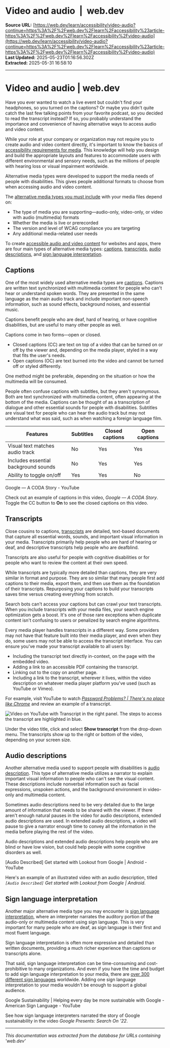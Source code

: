 # Video and audio  |  web.dev

**Source URL:** [https://web.dev/learn/accessibility/video-audio?continue=https%3A%2F%2Fweb.dev%2Flearn%2Faccessibility%23article-https%3A%2F%2Fweb.dev%2Flearn%2Faccessibility%2Fvideo-audio](https://web.dev/learn/accessibility/video-audio?continue=https%3A%2F%2Fweb.dev%2Flearn%2Faccessibility%23article-https%3A%2F%2Fweb.dev%2Flearn%2Faccessibility%2Fvideo-audio)  
**Last Updated:** 2025-05-23T01:16:56.302Z  
**Extracted:** 2025-05-31 16:58:10

---

# Video and audio | web.dev

Have you ever wanted to watch a live event but couldn't find your headphones, so you turned on the captions? Or maybe you didn't quite catch the last few talking points from your favorite podcast, so you decided to read the transcript instead? If so, you probably understand the importance and convenience of having alternative ways to access audio and video content.

While your role at your company or organization may not require you to create audio and video content directly, it's important to know the basics of [accessibility requirements for media](https://www.w3.org/WAI/WCAG21/Understanding/time-based-media). This knowledge will help you design and build the appropriate layouts and features to accommodate users with different environmental and sensory needs, such as the millions of people with hearing loss or visual impairment worldwide.

Alternative media types were developed to support the media needs of people with disabilities. This gives people additional formats to choose from when accessing audio and video content.

The [alternative media types you must include](https://www.w3.org/WAI/media/av/planning/#wcag-standard) with your media files depend on:

*   The type of media you are supporting—audio-only, video-only, or video with audio (multimedia) formats
*   Whether the media is live or prerecorded
*   The version and level of WCAG compliance you are targeting
*   Any additional media-related user needs

To create [accessible audio and video content](https://www.w3.org/WAI/media/av/) for websites and apps, there are four main types of alternative media types: [captions](#captions), [transcripts](#transcripts), [audio descriptions](#audio_descriptions), and [sign language interpretation](#sign_language_interpretation).

## Captions

One of the most widely used alternative media types are [captions](https://www.w3.org/WAI/media/av/captions/). Captions are written text synchronized with multimedia content for people who can't hear or understand spoken words. They are presented in the same language as the main audio track and include important non-speech information, such as sound effects, background noises, and essential music.

Captions benefit people who are deaf, hard of hearing, or have cognitive disabilities, but are useful to many other people as well.

Captions come in two forms—open or closed.

*   Closed captions (CC) are text on top of a video that can be turned on or off by the viewer and, depending on the media player, styled in a way that fits the user's needs.
*   Open captions (OC) are text burned into the video and cannot be turned off or styled differently.

One method might be preferable, depending on the situation or how the multimedia will be consumed.

People often confuse captions with subtitles, but they aren't synonymous. Both are text synchronized with multimedia content, often appearing at the bottom of the media. Captions can be thought of as a transcription of dialogue and other essential sounds for people with disabilities. Subtitles are visual text for people who can hear the audio track but may not understand what was said, such as when watching a foreign language film.

| Features | Subtitles | Closed captions | Open captions |
| --- | --- | --- | --- |
| Visual text matches audio track | No  | Yes | Yes |
| Includes essential background sounds | No  | Yes | Yes |
| Ability to toggle on/off | Yes | Yes | No  |

Google — A CODA Story - YouTube

[](https://www.youtube.com/watch?v=pXc_w49fsmI&embeds_referring_euri=https%3A%2F%2Fweb.dev%2F&embeds_referring_origin=https%3A%2F%2Fweb.dev)

Check out an example of captions in this video, _Google — A CODA Story_. Toggle the CC button to **On** to see the closed captions on this video.

## Transcripts

Close cousins to captions, [transcripts](https://www.w3.org/WAI/media/av/transcripts/) are detailed, text-based documents that capture all essential words, sounds, and important visual information in your media. Transcripts primarily help people who are hard of hearing or deaf, and descriptive transcripts help people who are deafblind.

Transcripts are also useful for people with cognitive disabilities or for people who want to review the content at their own speed.

While transcripts are typically more detailed than captions, they are very similar in format and purpose. They are so similar that many people first add captions to their media, export them, and then use them as the foundation of their transcripts. Repurposing your captions to build your transcripts saves time versus creating everything from scratch.

Search bots can't access your captions but can crawl your text transcripts. When you include transcripts with your media files, your search engine optimization gets a boost. It's one of those rare exceptions when duplicate content isn't confusing to users or penalized by search engine algorithms.

Every media player handles transcripts in a different way. Some providers may not have that feature built into their media player, and even when they do, some users may not be able to access the transcript interface. You can ensure you've made your transcript available to all users by:

*   Including the transcript text directly in-context, on the page with the embedded video.
*   Adding a link to an accessible PDF containing the transcript.
*   Linking out to the copy on another page.
*   Including a link to the transcript, wherever it lives, within the video description on whatever media player platform you've used (such as YouTube or Vimeo).

For example, visit YouTube to watch [_Password Problems? | There's no place like Chrome_](https://www.youtube.com/watch?v=SlGuvC5nnTA) and review an example of a transcript.

![Video on YouTube with Transcript in the right panel. The steps to access the transcript are highlighted in blue.](https://web.dev/static/learn/accessibility/video-audio/image/video-youtube-transcrip-594e3d848ce8f.png)

Under the video title, click and select **Show transcript** from the drop-down menu. The transcripts show up to the right or bottom of the video, depending on your screen size.

## Audio descriptions

Another alternative media used to support people with disabilities is [audio description](https://www.w3.org/WAI/media/av/description/). This type of alternative media utilizes a narrator to explain important visual information to people who can't see the visual content. These descriptions include nonverbal information such as facial expressions, unspoken actions, and the background environment in video-only and multimedia content.

Sometimes audio descriptions need to be very detailed due to the large amount of information that needs to be shared with the viewer. If there aren't enough natural pauses in the video for audio descriptions, extended audio descriptions are used. In extended audio descriptions, a video will pause to give a narrator enough time to convey all the information in the media before playing the rest of the video.

Audio descriptions and extended audio descriptions help people who are blind or have low vision, but could help people with some cognitive disorders as well.

\[Audio Described\] Get started with Lookout from Google | Android - YouTube

[](https://www.youtube.com/watch?v=fNq5jWyEeWo&embeds_referring_euri=https%3A%2F%2Fweb.dev%2F&embeds_referring_origin=https%3A%2F%2Fweb.dev)

Here's an example of an illustrated video with an audio description, titled _`[Audio Described]` Get started with Lookout from Google | Android_.

## Sign language interpretation

Another major alternative media type you may encounter is [sign language interpretation](https://www.w3.org/WAI/media/av/sign-languages/), where an interpreter narrates the auditory portion of the audio-only or multimedia content using sign language. This is very important for many people who are deaf, as sign language is their first and most fluent language.

Sign language interpretation is often more expressive and detailed than written documents, providing a much richer experience than captions or transcripts alone.

That said, sign language interpretation can be time-consuming and cost-prohibitive to many organizations. And even if you have the time and budget to add sign language interpretation to your media, there are [over 300 different sign languages](https://en.wikipedia.org/wiki/List_of_sign_languages) worldwide. Adding one sign language interpretation to your media wouldn't be enough to support a global audience.

Google Sustainability | Helping every day be more sustainable with Google - American Sign Language - YouTube

[](https://www.youtube.com/watch?v=MbHuSHGZf5U&embeds_referring_euri=https%3A%2F%2Fweb.dev%2F&embeds_referring_origin=https%3A%2F%2Fweb.dev)

See how sign language interpreters narrated the story of Google sustainability in the video _Google Presents: Search On '22_.

---

*This documentation was extracted from the database for URLs containing 'web.dev'*
